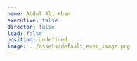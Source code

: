 ```yaml
---
name: Abdul Ali Khan
executive: false
director: false
lead: false
position: undefined
image: ../assets/default_exec_image.png
---
```

